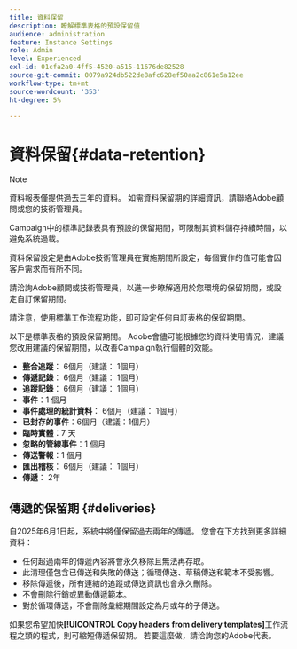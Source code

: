 ```yaml
---
title: 資料保留
description: 瞭解標準表格的預設保留值
audience: administration
feature: Instance Settings
role: Admin
level: Experienced
exl-id: 01cfa2a0-4ff5-4520-a515-11676de82528
source-git-commit: 0079a924db522de8afc628ef50aa2c861e5a12ee
workflow-type: tm+mt
source-wordcount: '353'
ht-degree: 5%

---
```


# 資料保留{#data-retention}

>[!NOTE]
>
>資料報表僅提供過去三年的資料。 如需資料保留期的詳細資訊，請聯絡Adobe顧問或您的技術管理員。

Campaign中的標準記錄表具有預設的保留期間，可限制其資料儲存持續時間，以避免系統過載。

資料保留設定是由Adobe技術管理員在實施期間所設定，每個實作的值可能會因客戶需求而有所不同。

請洽詢Adobe顧問或技術管理員，以進一步瞭解適用於您環境的保留期間，或設定自訂保留期間。

請注意，使用標準工作流程功能，即可設定任何自訂表格的保留期間。

以下是標準表格的預設保留期間。 Adobe會儘可能根據您的資料使用情況，建議您改用建議的保留期間，以改善Campaign執行個體的效能。

* **整合追蹤**： 6個月（建議： 1個月）
* **傳遞記錄**： 6個月（建議： 1個月）
* **追蹤記錄**： 6個月（建議： 1個月）
* **事件**：1 個月
* **事件處理的統計資料**： 6個月（建議： 1個月）
* **已封存的事件**：6個月（建議：1個月）
* **臨時實體**：7 天
* **忽略的管線事件**：1 個月
* **傳送警報**：1 個月
* **匯出稽核**： 6個月（建議： 1個月）
* **傳遞**： 2年

## 傳遞的保留期 {#deliveries}

<!-- By default, the retention period for deliveries is unlimited.-->

自2025年6月1日起，系統中將僅保留過去兩年的傳遞。 您會在下方找到更多詳細資料：

* 任何超過兩年的傳遞內容將會永久移除且無法再存取。
* 此清理僅包含已傳送和失敗的傳送；循環傳送、草稿傳送和範本不受影響。
* 移除傳遞後，所有連結的追蹤或傳送資訊也會永久刪除。
* 不會刪除行銷或異動傳遞範本。
* 對於循環傳送，不會刪除彙總期間設定為月或年的子傳送。

如果您希望加快&#x200B;**[!UICONTROL Copy headers from delivery templates]**&#x200B;工作流程之類的程式，則可縮短傳遞保留期。 若要這麼做，請洽詢您的Adobe代表。

<!--

However, if there is a high volume of deliveries on your instance, you can update the **NmsCleanup_DeliveryPurgeDelay** option available from the **[!UICONTROL Administration]** > **[!UICONTROL Application settings]** menu.

Each time the **[!UICONTROL Database cleanup]** workflow is run, the deliveries meeting the conditions set for this option will be deleted.

-->

<!--

When updating the **NmsCleanup_DeliveryPurgeDelay** option, it is recommended to proceed gradually with multiple iterations. For example, you can start by setting the value to 300 days, then 180 days, then 120 days, and so on - making sure iterations are at least 2 days apart. Otherwise, the **[!UICONTROL Database cleanup]** workflow may take much longer because of a large number of deliveries to delete.

This action can help speeding up processes such as the **[!UICONTROL Copy headers from delivery templates]** workflow. Learn more on technical workflows in [this section](technical-workflows.md).

The default value for the **NmsCleanup_DeliveryPurgeDelay** option is `-1`. In this case, no delivery is deleted.

For example, if you set it to `180`, any non-template deliveries that have not been updated in the last 180 days will be deleted when the **[!UICONTROL Database cleanup]** workflow is run.

-->


